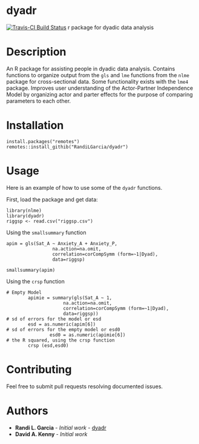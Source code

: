 # dyadr
[![Travis-CI Build Status](https://api.travis-ci.org/abarylsky/dyadr.svg?branch=master)](https://travis-ci.org/abarylsky/dyadr)
r package for dyadic data analysis

# Description
An R package for assisting people in dyadic data analysis. Contains functions to organize output from the `gls` and `lme` functions from the `nlme` package for cross-sectional data. Some functionality exists with the `lme4` package. Improves user understanding of the Actor-Partner Independence Model by organizing actor and parter effects for the purpose of comparing parameters to each other. 

# Installation
```
install.packages("remotes")
remotes::install_githib("RandiLGarcia/dyadr")
```

# Usage

Here is an example of how to use some of the `dyadr` functions.

First, load the package and get data:
```
library(nlme)
library(dyadr)
riggsp <- read.csv("riggsp.csv") 
```
Using the `smallsummary` function
```
apim = gls(Sat_A ~ Anxiety_A + Anxiety_P, 
                 na.action=na.omit, 
                 correlation=corCompSymm (form=~1|Dyad),
                 data=riggsp)

smallsummary(apim)
```
Using the `crsp` function
```
# Empty Model
        apimie = summary(gls(Sat_A ~ 1, 
                     na.action=na.omit, 
                     correlation=corCompSymm (form=~1|Dyad),
                     data=riggsp))
# sd of errors for the model or esd
        esd = as.numeric(apim[6])
# sd of errors for the empty model or esd0
                esd0 = as.numeric(apimie[6])
# the R squared, using the crsp function                
        crsp (esd,esd0)
```

# Contributing
Feel free to submit pull requests resolving documented issues. 

# Authors
* **Randi L. Garcia** - *Initial work* - [dyadr](https://github.com/RandiLGarcia/dyadr)
* **David A. Kenny** - *Initial work* 